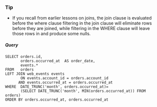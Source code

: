  ### Tip

- If you recall from earlier lessons on joins, the join clause is evaluated before the where clause 
 filtering in the join clause will eliminate rows before they are joined, while filtering in the WHERE clause will leave those rows in and produce some nulls.

##### Query

    SELECT orders.id,
           orders.occurred_at  AS order_date,
           events.*
    FROM   orders
    LEFT JOIN web_events events
           ON events.account_id = orders.account_id
          AND events.occurred_at = orders.occurred_at
    WHERE  DATE_TRUNC('month', orders.occurred_at)=
           (SELECT DATE_TRUNC('month', MIN(orders.occurred_at)) FROM orders)
    ORDER BY orders.occurred_at, orders.occurred_at

